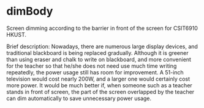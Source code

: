 dimBody
=======

Screen dimming according to the barrier in front of the screen for CSIT6910 HKUST.

Brief description:
Nowadays, there are numerous large display devices, and traditional blackboard is being replaced gradually. Although it is greener than using eraser and chalk to write on blackboard, and more convenient for the teacher so that he/she does not need use much time writing repeatedly, the power usage still has room for improvement. A 51-inch television would cost nearly 200W, and a larger one would certainly cost more power. It would be much better if, when someone such as a teacher stands in front of screen, the part of the screen overlapped by the teacher can dim automatically to save unnecessary power usage.
